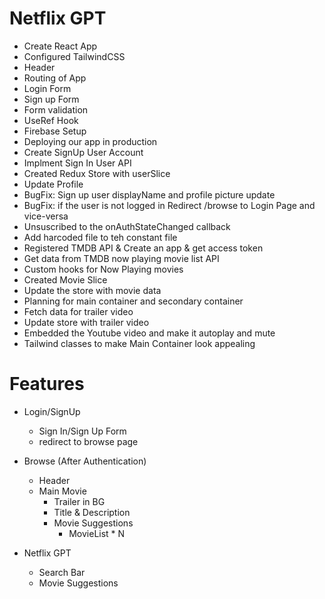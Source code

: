 # Netflix GPT

- Create React App
- Configured TailwindCSS
- Header
- Routing of App
- Login Form
- Sign up Form
- Form validation
- UseRef Hook
- Firebase Setup
- Deploying our app in production
- Create SignUp User Account
- Implment Sign In User API
- Created Redux Store with userSlice
- Update Profile
- BugFix: Sign up user displayName and profile picture update
- BugFix: if the user is not logged in Redirect /browse to Login Page and vice-versa
- Unsuscribed to the onAuthStateChanged callback
- Add harcoded file to teh constant file
- Registered TMDB API & Create an app & get access token
- Get data from TMDB now playing movie list API
- Custom hooks for Now Playing movies
- Created Movie Slice
- Update the store with movie data
- Planning for main container and secondary container
- Fetch data for trailer video
- Update store with trailer video
- Embedded the Youtube video and make it autoplay and mute
- Tailwind classes to make Main Container look appealing



# Features
- Login/SignUp
    - Sign In/Sign Up Form
    - redirect to browse page
- Browse (After Authentication)
    - Header
    - Main Movie
        - Trailer in BG
        - Title & Description
        - Movie Suggestions
            - MovieList * N


- Netflix GPT
    - Search Bar
    - Movie Suggestions            
            
